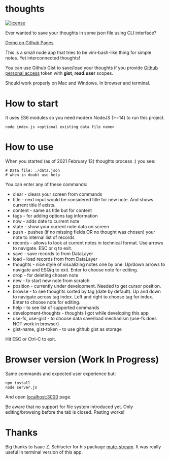 # thoughts
[![license](https://img.shields.io/badge/license-MIT-blue.svg)](LICENSE)

Ever wanted to save your thoughts in some json file using CLI interface?

[Demo on Github Pages](https://fedor-rusak.github.io/)

This is a small node app that tries to be vim-bash-like thing for simple notes. Yet interconnected thoughts!

You can use Github Gist to save/load your thoughts if you provide [Github personal access](https://docs.github.com/en/github/authenticating-to-github/creating-a-personal-access-token) token with **gist**, **read:user** scopes.

Should work properly on Mac and Windows. In browser and terminal.

# How to start

It uses ES6 modules so you need modern NodeJS (>=14) to run this project.

```
node index.js <optional existing data file name>
```

# How to use

When you started (as of 2021 February 12) thoughts process :) you see:

```
# Data file: ./data.json
# when in doubt use help
```

You can enter any of these commands:

* clear - clears your screen from commands
* title - next input would be considered title for new note. And shows current title if exists.
* content - same as title but for content
* tags - for adding options tag information
* now - adds date to current note
* state - show your current note data on screen
* push - pushes (if no missing fields OR no thought was chosen) your note to internal list of records
* records - allows to look at current notes in technical format. Use arrows to navigate. ESC or q to exit.
* save - save records to from DataLayer
* load - load records from from DataLayer
* thoughts - nice style of visualizing notes one by one. Up/down arrows to navigate and ESQ/q to exit. Enter to choose note for editing.
* drop - for deleting chosen note
* new - to start new note from scratch
* position - currently under development. Needed to get cursor position.
* browse - to see thoughts sorted by tag (date by default). Up and down to navigate across tag index. Left and right to choose tag for index. Enter to choose note for editing.
* help - to see list of supported commands
* development-thoughts - thoughts I got while developing this app
* use-fs, use-gist - to choose data save/load mechanism (use-fs does NOT work in browser)
* gist-name, gist-token - to use github gist as storage

Hit ESC or Ctrl-C to exit.

# Browser version (Work In Progress)

Same commands and expected user experience but:

```
npm install
node server.js
```

And open [localhost:3000](http://localhost:3000) page.

Be aware that no support for file system introduced yet. Only editing/browsing before the tab is closed. Pasting works!

# Thanks

Big thanks to Isaac Z. Schlueter for his package [mute-stream](https://github.com/isaacs/mute-stream#readme). It was really useful in terminal version of this app.